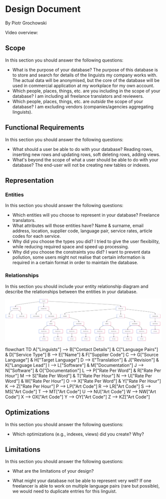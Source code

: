 # Design Document

By Piotr Grochowski

Video overview: <URL HERE>

## Scope

In this section you should answer the following questions:

* What is the purpose of your database?
The purpose of this database is to store and search for details of the linguists my company works with.
The actual data will be anonymised, but the core of the database will be used in commercial application at my workplace for my own account.
* Which people, places, things, etc. are you including in the scope of your database?
I am including all freelance translators and reviewers.
* Which people, places, things, etc. are *outside* the scope of your database?
I am excluding vendors (companies/agencies aggregating linguists).


## Functional Requirements

In this section you should answer the following questions:

* What should a user be able to do with your database?
Reading rows, inserting new rows and updating rows, soft deleting rows, adding views. 
* What's beyond the scope of what a user should be able to do with your database?
The end-user will not be creating new tables or indexes. 

## Representation

### Entities

In this section you should answer the following questions:

* Which entities will you choose to represent in your database?
Freelance translators. 
* What attributes will those entities have?
Name & surname, email address, location, supplier code, language pair, service rates, article codes for each service. 
* Why did you choose the types you did?
I tried to give the user flexibility, while reducing required space and speed up processing. 
* Why did you choose the constraints you did?
I want to prevent data pollution, some users might not realise that certain information is required in a certain format in order to maintain the database. 

### Relationships

In this section you should include your entity relationship diagram and describe the relationships between the entities in your database.

![IMAGE TITLE](Linguists.png)

flowchart TD
    A["Linguists"] --> B["Contact Details"] & C["Language Pairs"] & D["Service Type"]
    B --> E["Name"] & F["Supplier Code"]
    C --> G["Source Language"] & H["Target Language"]
    D --> I["Translation"] & J["Revision"] & K["Language Lead"]
    I --> L["Software"] & M["Documentation"]
    J --> N["Software"] & O["Documentation"]
    L --> P["Rate Per Word"] & R["Rate Per Hour"]
    M --> S["Rate Per Word"] & T["Rate Per Hour"]
    N --> U["Rate Per Word"] & W["Rate Per Hour"]
    O --> X["Rate Per Word"] & Y["Rate Per Hour"]
    K --> Z["Rate Per Hour"]
    P --> LP["Art Code"]
    R --> LR["Art Code"]
    S --> MS["Art Code"]
    T --> MT["Art Code"]
    U --> NU["Art Code"]
    W --> NW["Art Code"]
    X --> OX["Art Code"]
    Y --> OY["Art Code"]
    Z --> KZ["Art Code"]


## Optimizations

In this section you should answer the following questions:

* Which optimizations (e.g., indexes, views) did you create? Why?

## Limitations

In this section you should answer the following questions:

* What are the limitations of your design?

* What might your database not be able to represent very well?
If one freelancer is able to work on multiple language pairs (rare but possible), we would need to duplicate entries for this linguist. 
